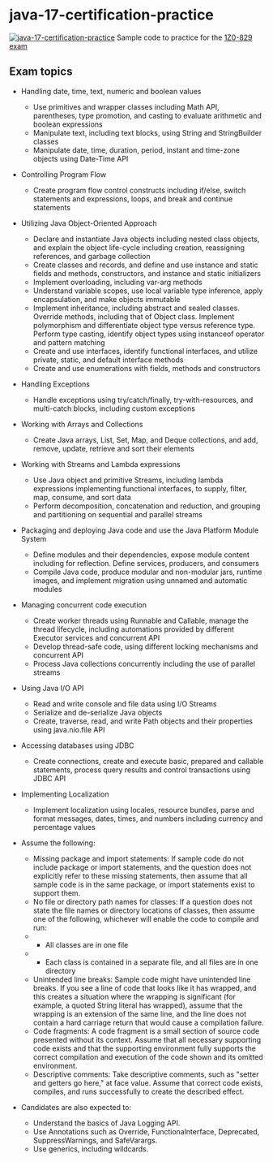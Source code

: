 # java-17-certification-practice
[![java-17-certification-practice](https://github.com/JuanMorenoDeveloper/java-17-certification-practice/actions/workflows/ci.yaml/badge.svg?branch=main)](https://github.com/JuanMorenoDeveloper/java-17-certification-practice/actions/workflows/ci.yaml)
Sample code to practice for the [1Z0-829 exam](https://education.oracle.com/java-se-17-developer/pexam_1Z0-829)

## Exam topics

* Handling date, time, text, numeric and boolean values

  *  Use primitives and wrapper classes including Math API, parentheses, type promotion, and casting to evaluate arithmetic and boolean expressions
  *  Manipulate text, including text blocks, using String and StringBuilder classes
  *  Manipulate date, time, duration, period, instant and time-zone objects using Date-Time API

* Controlling Program Flow

  * Create program flow control constructs including if/else, switch statements and expressions, loops, and break and continue statements

* Utilizing Java Object-Oriented Approach

  * Declare and instantiate Java objects including nested class objects, and explain the object life-cycle including creation, reassigning references, and garbage collection
  * Create classes and records, and define and use instance and static fields and methods, constructors, and instance and static initializers
  * Implement overloading, including var-arg methods
  * Understand variable scopes, use local variable type inference, apply encapsulation, and make objects immutable
  * Implement inheritance, including abstract and sealed classes. Override methods, including that of Object class. Implement polymorphism and differentiate object type versus reference type. Perform type casting, identify object types using instanceof operator and pattern matching
  * Create and use interfaces, identify functional interfaces, and utilize private, static, and default interface methods
  * Create and use enumerations with fields, methods and constructors

* Handling Exceptions

  * Handle exceptions using try/catch/finally, try-with-resources, and multi-catch blocks, including custom exceptions

* Working with Arrays and Collections

  * Create Java arrays, List, Set, Map, and Deque collections, and add, remove, update, retrieve and sort their elements

* Working with Streams and Lambda expressions

  * Use Java object and primitive Streams, including lambda expressions implementing functional interfaces, to supply, filter, map, consume, and sort data
  * Perform decomposition, concatenation and reduction, and grouping and partitioning on sequential and parallel streams

* Packaging and deploying Java code and use the Java Platform Module System

  * Define modules and their dependencies, expose module content including for reflection. Define services, producers, and consumers
  * Compile Java code, produce modular and non-modular jars, runtime images, and implement migration using unnamed and automatic modules

* Managing concurrent code execution

  * Create worker threads using Runnable and Callable, manage the thread lifecycle, including automations provided by different Executor services and concurrent API
  * Develop thread-safe code, using different locking mechanisms and concurrent API
  * Process Java collections concurrently including the use of parallel streams

* Using Java I/O API

  * Read and write console and file data using I/O Streams
  * Serialize and de-serialize Java objects
  * Create, traverse, read, and write Path objects and their properties using java.nio.file API

* Accessing databases using JDBC

  * Create connections, create and execute basic, prepared and callable statements, process query results and control transactions using JDBC API

* Implementing Localization

  * Implement localization using locales, resource bundles, parse and format messages, dates, times, and numbers including currency and percentage values

* Assume the following:

  * Missing package and import statements: If sample code do not include package or import statements, and the question does not explicitly refer to these missing statements, then assume that all sample code is in the same package, or import statements exist to support them.
  * No file or directory path names for classes: If a question does not state the file names or directory locations of classes, then assume one of the following, whichever will enable the code to compile and run:
  *   * All classes are in one file
  *   * Each class is contained in a separate file, and all files are in one directory
  * Unintended line breaks: Sample code might have unintended line breaks. If you see a line of code that looks like it has wrapped, and this creates a situation where the wrapping is significant (for example, a quoted String literal has wrapped), assume that the wrapping is an extension of the same line, and the line does not contain a hard carriage return that would cause a compilation failure.
  * Code fragments: A code fragment is a small section of source code presented without its context. Assume that all necessary supporting code exists and that the supporting environment fully supports the correct compilation and execution of the code shown and its omitted environment.
  * Descriptive comments: Take descriptive comments, such as "setter and getters go here," at face value. Assume that correct code exists, compiles, and runs successfully to create the described effect.

* Candidates are also expected to:

  * Understand the basics of Java Logging API.
  * Use Annotations such as Override, Functionalnterface, Deprecated, SuppressWarnings, and SafeVarargs.
  * Use generics, including wildcards.


